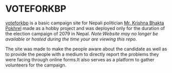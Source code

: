 # VOTEFORKBP

[voteforkbp](https://www.voteforkbp.ml) is a basic campaign site for Nepali politician [Mr. Krishna Bhakta Pokhrel](https://en.wikipedia.org/w/index.php?title=Krishna_Bhakta_Pokhrel) made as a hobby project and was deployed only for the duration of the election campaign of 2079 in Nepal.
*Note:Website may no longer be available or hosted during the time your are viewing this repo.*

The site was made to make the people aware about the candidate as well as to provide the people with a medium to directly report the problems they were facing through online forms.It also serves as a platform to gather volunteers for the campaign.